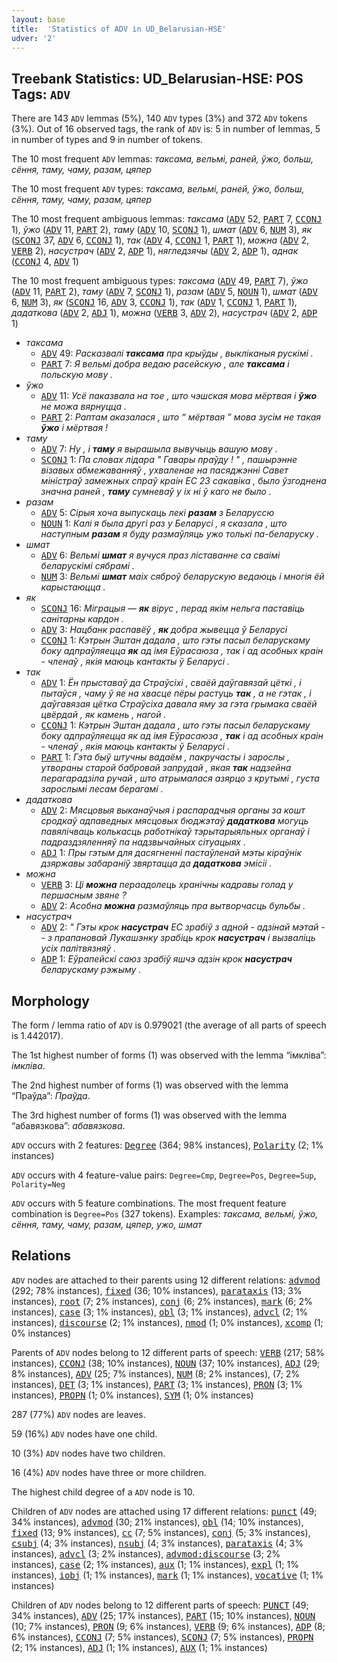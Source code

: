 ```yaml
---
layout: base
title:  'Statistics of ADV in UD_Belarusian-HSE'
udver: '2'
---
```


## Treebank Statistics: UD_Belarusian-HSE: POS Tags: `ADV`

There are 143 `ADV` lemmas (5%), 140 `ADV` types (3%) and 372 `ADV` tokens (3%).
Out of 16 observed tags, the rank of `ADV` is: 5 in number of lemmas, 5 in number of types and 9 in number of tokens.

The 10 most frequent `ADV` lemmas: <em>таксама, вельмі, раней, ўжо, больш, сёння, таму, чаму, разам, цяпер</em>

The 10 most frequent `ADV` types:  <em>таксама, вельмі, раней, ўжо, больш, сёння, таму, чаму, разам, цяпер</em>

The 10 most frequent ambiguous lemmas: <em>таксама</em> (<tt><a href="be_hse-pos-ADV.html">ADV</a></tt> 52, <tt><a href="be_hse-pos-PART.html">PART</a></tt> 7, <tt><a href="be_hse-pos-CCONJ.html">CCONJ</a></tt> 1), <em>ўжо</em> (<tt><a href="be_hse-pos-ADV.html">ADV</a></tt> 11, <tt><a href="be_hse-pos-PART.html">PART</a></tt> 2), <em>таму</em> (<tt><a href="be_hse-pos-ADV.html">ADV</a></tt> 10, <tt><a href="be_hse-pos-SCONJ.html">SCONJ</a></tt> 1), <em>шмат</em> (<tt><a href="be_hse-pos-ADV.html">ADV</a></tt> 6, <tt><a href="be_hse-pos-NUM.html">NUM</a></tt> 3), <em>як</em> (<tt><a href="be_hse-pos-SCONJ.html">SCONJ</a></tt> 37, <tt><a href="be_hse-pos-ADV.html">ADV</a></tt> 6, <tt><a href="be_hse-pos-CCONJ.html">CCONJ</a></tt> 1), <em>так</em> (<tt><a href="be_hse-pos-ADV.html">ADV</a></tt> 4, <tt><a href="be_hse-pos-CCONJ.html">CCONJ</a></tt> 1, <tt><a href="be_hse-pos-PART.html">PART</a></tt> 1), <em>можна</em> (<tt><a href="be_hse-pos-ADV.html">ADV</a></tt> 2, <tt><a href="be_hse-pos-VERB.html">VERB</a></tt> 2), <em>насустрач</em> (<tt><a href="be_hse-pos-ADV.html">ADV</a></tt> 2, <tt><a href="be_hse-pos-ADP.html">ADP</a></tt> 1), <em>нягледзячы</em> (<tt><a href="be_hse-pos-ADV.html">ADV</a></tt> 2, <tt><a href="be_hse-pos-ADP.html">ADP</a></tt> 1), <em>аднак</em> (<tt><a href="be_hse-pos-CCONJ.html">CCONJ</a></tt> 4, <tt><a href="be_hse-pos-ADV.html">ADV</a></tt> 1)

The 10 most frequent ambiguous types:  <em>таксама</em> (<tt><a href="be_hse-pos-ADV.html">ADV</a></tt> 49, <tt><a href="be_hse-pos-PART.html">PART</a></tt> 7), <em>ўжо</em> (<tt><a href="be_hse-pos-ADV.html">ADV</a></tt> 11, <tt><a href="be_hse-pos-PART.html">PART</a></tt> 2), <em>таму</em> (<tt><a href="be_hse-pos-ADV.html">ADV</a></tt> 7, <tt><a href="be_hse-pos-SCONJ.html">SCONJ</a></tt> 1), <em>разам</em> (<tt><a href="be_hse-pos-ADV.html">ADV</a></tt> 5, <tt><a href="be_hse-pos-NOUN.html">NOUN</a></tt> 1), <em>шмат</em> (<tt><a href="be_hse-pos-ADV.html">ADV</a></tt> 6, <tt><a href="be_hse-pos-NUM.html">NUM</a></tt> 3), <em>як</em> (<tt><a href="be_hse-pos-SCONJ.html">SCONJ</a></tt> 16, <tt><a href="be_hse-pos-ADV.html">ADV</a></tt> 3, <tt><a href="be_hse-pos-CCONJ.html">CCONJ</a></tt> 1), <em>так</em> (<tt><a href="be_hse-pos-ADV.html">ADV</a></tt> 1, <tt><a href="be_hse-pos-CCONJ.html">CCONJ</a></tt> 1, <tt><a href="be_hse-pos-PART.html">PART</a></tt> 1), <em>дадаткова</em> (<tt><a href="be_hse-pos-ADV.html">ADV</a></tt> 2, <tt><a href="be_hse-pos-ADJ.html">ADJ</a></tt> 1), <em>можна</em> (<tt><a href="be_hse-pos-VERB.html">VERB</a></tt> 3, <tt><a href="be_hse-pos-ADV.html">ADV</a></tt> 2), <em>насустрач</em> (<tt><a href="be_hse-pos-ADV.html">ADV</a></tt> 2, <tt><a href="be_hse-pos-ADP.html">ADP</a></tt> 1)


* <em>таксама</em>
  * <tt><a href="be_hse-pos-ADV.html">ADV</a></tt> 49: <em>Расказвалі <b>таксама</b> пра крыўды , выкліканыя рускімі .</em>
  * <tt><a href="be_hse-pos-PART.html">PART</a></tt> 7: <em>Я вельмі добра ведаю расейскую , але <b>таксама</b> і польскую мову .</em>
* <em>ўжо</em>
  * <tt><a href="be_hse-pos-ADV.html">ADV</a></tt> 11: <em>Усё паказвала на тое , што чэшская мова мёртвая і <b>ўжо</b> не можа вярнуцца .</em>
  * <tt><a href="be_hse-pos-PART.html">PART</a></tt> 2: <em>Раптам аказалася , што “ мёртвая ” мова зусім не такая <b>ўжо</b> і мёртвая !</em>
* <em>таму</em>
  * <tt><a href="be_hse-pos-ADV.html">ADV</a></tt> 7: <em>Ну , і <b>таму</b> я вырашыла вывучыць вашую мову .</em>
  * <tt><a href="be_hse-pos-SCONJ.html">SCONJ</a></tt> 1: <em>Па словах лідара " Гавары праўду ! " , пашырэнне візавых абмежаванняў , ухваленае на пасяджэнні Савет міністраў замежных спраў краін ЕС 23 сакавіка , было ўзгоднена значна раней , <b>таму</b> сумневаў у іх ні ў каго не было .</em>
* <em>разам</em>
  * <tt><a href="be_hse-pos-ADV.html">ADV</a></tt> 5: <em>Сірыя хоча выпускаць лекі <b>разам</b> з Беларуссю</em>
  * <tt><a href="be_hse-pos-NOUN.html">NOUN</a></tt> 1: <em>Калі я была другі раз у Беларусі , я сказала , што наступным <b>разам</b> я буду размаўляць ужо толькі па-беларуску .</em>
* <em>шмат</em>
  * <tt><a href="be_hse-pos-ADV.html">ADV</a></tt> 6: <em>Вельмі <b>шмат</b> я вучуся праз ліставанне са сваімі беларускімі сябрамі .</em>
  * <tt><a href="be_hse-pos-NUM.html">NUM</a></tt> 3: <em>Вельмі <b>шмат</b> маіх сяброў беларускую ведаюць і многія ёй карыстаюцца .</em>
* <em>як</em>
  * <tt><a href="be_hse-pos-SCONJ.html">SCONJ</a></tt> 16: <em>Мiграцыя — <b>як</b> вiрус , перад якiм нельга паставiць санiтарны кардон .</em>
  * <tt><a href="be_hse-pos-ADV.html">ADV</a></tt> 3: <em>Нацбанк распавёў , <b>як</b> добра жывецца ў Беларусі</em>
  * <tt><a href="be_hse-pos-CCONJ.html">CCONJ</a></tt> 1: <em>Кэтрын Эштан дадала , што гэты пасыл беларускаму боку адпраўляецца <b>як</b> ад імя Еўрасаюза , так і ад асобных краін - членаў , якія маюць кантакты ў Беларусі .</em>
* <em>так</em>
  * <tt><a href="be_hse-pos-ADV.html">ADV</a></tt> 1: <em>Ён прыставаў да Страўсіхі , сваёй даўгавязай цёткі , і пытаўся , чаму ў яе на хвасце пёры растуць <b>так</b> , а не гэтак , і даўгавязая цётка Страўсіха давала яму за гэта грымака сваёй цвёрдай , як камень , нагой .</em>
  * <tt><a href="be_hse-pos-CCONJ.html">CCONJ</a></tt> 1: <em>Кэтрын Эштан дадала , што гэты пасыл беларускаму боку адпраўляецца як ад імя Еўрасаюза , <b>так</b> і ад асобных краін - членаў , якія маюць кантакты ў Беларусі .</em>
  * <tt><a href="be_hse-pos-PART.html">PART</a></tt> 1: <em>Гэта быў штучны вадаём , пакручасты і зарослы , утвораны старой бабровай запрудай , якая <b>так</b> надзейна перагарадзіла ручай , што атрымалася азярцо з крутымі , густа зарослымі лесам берагамі .</em>
* <em>дадаткова</em>
  * <tt><a href="be_hse-pos-ADV.html">ADV</a></tt> 2: <em>Мясцовыя выканаўчыя і распарадчыя органы за кошт сродкаў адпаведных мясцовых бюджэтаў <b>дадаткова</b> могуць павялiчваць колькасць работнiкаў тэрытарыяльных органаў і падраздзяленняў па надзвычайных сiтуацыях .</em>
  * <tt><a href="be_hse-pos-ADJ.html">ADJ</a></tt> 1: <em>Пры гэтым для дасягненні пастаўленай мэты кіраўнік дзяржавы забараніў звяртацца да <b>дадаткова</b> эмісіі .</em>
* <em>можна</em>
  * <tt><a href="be_hse-pos-VERB.html">VERB</a></tt> 3: <em>Цi <b>можна</b> пераадолець хранiчны кадравы голад у першасным звяне ?</em>
  * <tt><a href="be_hse-pos-ADV.html">ADV</a></tt> 2: <em>Асобна <b>можна</b> размаўляць пра вытворчасць бульбы .</em>
* <em>насустрач</em>
  * <tt><a href="be_hse-pos-ADV.html">ADV</a></tt> 2: <em>" Гэты крок <b>насустрач</b> ЕС зрабіў з адной - адзінай мэтай -- з прапановай Лукашэнку зрабіць крок <b>насустрач</b> і вызваліць усіх палітвязняў .</em>
  * <tt><a href="be_hse-pos-ADP.html">ADP</a></tt> 1: <em>Еўрапейскі саюз зрабіў яшчэ адзін крок <b>насустрач</b> беларускаму рэжыму .</em>

## Morphology

The form / lemma ratio of `ADV` is 0.979021 (the average of all parts of speech is 1.442017).

The 1st highest number of forms (1) was observed with the lemma “iмклiва”: <em>iмклiва</em>.

The 2nd highest number of forms (1) was observed with the lemma “Праўда”: <em>Праўда</em>.

The 3rd highest number of forms (1) was observed with the lemma “абавязкова”: <em>абавязкова</em>.

`ADV` occurs with 2 features: <tt><a href="be_hse-feat-Degree.html">Degree</a></tt> (364; 98% instances), <tt><a href="be_hse-feat-Polarity.html">Polarity</a></tt> (2; 1% instances)

`ADV` occurs with 4 feature-value pairs: `Degree=Cmp`, `Degree=Pos`, `Degree=Sup`, `Polarity=Neg`

`ADV` occurs with 5 feature combinations.
The most frequent feature combination is `Degree=Pos` (327 tokens).
Examples: <em>таксама, вельмі, ўжо, сёння, таму, чаму, разам, цяпер, ужо, шмат</em>


## Relations

`ADV` nodes are attached to their parents using 12 different relations: <tt><a href="be_hse-dep-advmod.html">advmod</a></tt> (292; 78% instances), <tt><a href="be_hse-dep-fixed.html">fixed</a></tt> (36; 10% instances), <tt><a href="be_hse-dep-parataxis.html">parataxis</a></tt> (13; 3% instances), <tt><a href="be_hse-dep-root.html">root</a></tt> (7; 2% instances), <tt><a href="be_hse-dep-conj.html">conj</a></tt> (6; 2% instances), <tt><a href="be_hse-dep-mark.html">mark</a></tt> (6; 2% instances), <tt><a href="be_hse-dep-case.html">case</a></tt> (3; 1% instances), <tt><a href="be_hse-dep-obl.html">obl</a></tt> (3; 1% instances), <tt><a href="be_hse-dep-advcl.html">advcl</a></tt> (2; 1% instances), <tt><a href="be_hse-dep-discourse.html">discourse</a></tt> (2; 1% instances), <tt><a href="be_hse-dep-nmod.html">nmod</a></tt> (1; 0% instances), <tt><a href="be_hse-dep-xcomp.html">xcomp</a></tt> (1; 0% instances)

Parents of `ADV` nodes belong to 12 different parts of speech: <tt><a href="be_hse-pos-VERB.html">VERB</a></tt> (217; 58% instances), <tt><a href="be_hse-pos-CCONJ.html">CCONJ</a></tt> (38; 10% instances), <tt><a href="be_hse-pos-NOUN.html">NOUN</a></tt> (37; 10% instances), <tt><a href="be_hse-pos-ADJ.html">ADJ</a></tt> (29; 8% instances), <tt><a href="be_hse-pos-ADV.html">ADV</a></tt> (25; 7% instances), <tt><a href="be_hse-pos-NUM.html">NUM</a></tt> (8; 2% instances),  (7; 2% instances), <tt><a href="be_hse-pos-DET.html">DET</a></tt> (3; 1% instances), <tt><a href="be_hse-pos-PART.html">PART</a></tt> (3; 1% instances), <tt><a href="be_hse-pos-PRON.html">PRON</a></tt> (3; 1% instances), <tt><a href="be_hse-pos-PROPN.html">PROPN</a></tt> (1; 0% instances), <tt><a href="be_hse-pos-SYM.html">SYM</a></tt> (1; 0% instances)

287 (77%) `ADV` nodes are leaves.

59 (16%) `ADV` nodes have one child.

10 (3%) `ADV` nodes have two children.

16 (4%) `ADV` nodes have three or more children.

The highest child degree of a `ADV` node is 10.

Children of `ADV` nodes are attached using 17 different relations: <tt><a href="be_hse-dep-punct.html">punct</a></tt> (49; 34% instances), <tt><a href="be_hse-dep-advmod.html">advmod</a></tt> (30; 21% instances), <tt><a href="be_hse-dep-obl.html">obl</a></tt> (14; 10% instances), <tt><a href="be_hse-dep-fixed.html">fixed</a></tt> (13; 9% instances), <tt><a href="be_hse-dep-cc.html">cc</a></tt> (7; 5% instances), <tt><a href="be_hse-dep-conj.html">conj</a></tt> (5; 3% instances), <tt><a href="be_hse-dep-csubj.html">csubj</a></tt> (4; 3% instances), <tt><a href="be_hse-dep-nsubj.html">nsubj</a></tt> (4; 3% instances), <tt><a href="be_hse-dep-parataxis.html">parataxis</a></tt> (4; 3% instances), <tt><a href="be_hse-dep-advcl.html">advcl</a></tt> (3; 2% instances), <tt><a href="be_hse-dep-advmod-discourse.html">advmod:discourse</a></tt> (3; 2% instances), <tt><a href="be_hse-dep-case.html">case</a></tt> (2; 1% instances), <tt><a href="be_hse-dep-aux.html">aux</a></tt> (1; 1% instances), <tt><a href="be_hse-dep-expl.html">expl</a></tt> (1; 1% instances), <tt><a href="be_hse-dep-iobj.html">iobj</a></tt> (1; 1% instances), <tt><a href="be_hse-dep-mark.html">mark</a></tt> (1; 1% instances), <tt><a href="be_hse-dep-vocative.html">vocative</a></tt> (1; 1% instances)

Children of `ADV` nodes belong to 12 different parts of speech: <tt><a href="be_hse-pos-PUNCT.html">PUNCT</a></tt> (49; 34% instances), <tt><a href="be_hse-pos-ADV.html">ADV</a></tt> (25; 17% instances), <tt><a href="be_hse-pos-PART.html">PART</a></tt> (15; 10% instances), <tt><a href="be_hse-pos-NOUN.html">NOUN</a></tt> (10; 7% instances), <tt><a href="be_hse-pos-PRON.html">PRON</a></tt> (9; 6% instances), <tt><a href="be_hse-pos-VERB.html">VERB</a></tt> (9; 6% instances), <tt><a href="be_hse-pos-ADP.html">ADP</a></tt> (8; 6% instances), <tt><a href="be_hse-pos-CCONJ.html">CCONJ</a></tt> (7; 5% instances), <tt><a href="be_hse-pos-SCONJ.html">SCONJ</a></tt> (7; 5% instances), <tt><a href="be_hse-pos-PROPN.html">PROPN</a></tt> (2; 1% instances), <tt><a href="be_hse-pos-ADJ.html">ADJ</a></tt> (1; 1% instances), <tt><a href="be_hse-pos-AUX.html">AUX</a></tt> (1; 1% instances)

